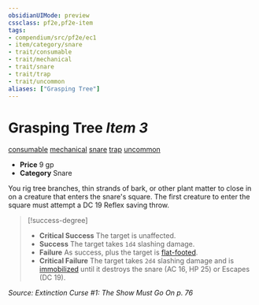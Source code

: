 ```yaml
---
obsidianUIMode: preview
cssclass: pf2e,pf2e-item
tags:
- compendium/src/pf2e/ec1
- item/category/snare
- trait/consumable
- trait/mechanical
- trait/snare
- trait/trap
- trait/uncommon
aliases: ["Grasping Tree"]
---
```

# Grasping Tree *Item 3*  
[consumable](../../../Rules/traits/consumable.md)  [mechanical](../../../Rules/traits/mechanical.md)  [snare](../../../Rules/traits/snare.md)  [trap](../../../Rules/traits/trap.md)  [uncommon](../../../Rules/traits/uncommon.md)  

- **Price** 9 gp
- **Category** Snare

You rig tree branches, thin strands of bark, or other plant matter to close in on a creature that enters the snare's square. The first creature to enter the square must attempt a DC 19 Reflex saving throw.

> [!success-degree] 
> - **Critical Success** The target is unaffected.
> - **Success** The target takes `1d4` slashing damage.
> - **Failure** As success, plus the target is [flat-footed](../../../Rules/conditions.md#Flat-footed).
> - **Critical Failure** The target takes `2d4` slashing damage and is [immobilized](../../../Rules/conditions.md#Immobilized) until it destroys the snare (AC 16, HP 25) or Escapes (DC 19).

*Source: Extinction Curse #1: The Show Must Go On p. 76*